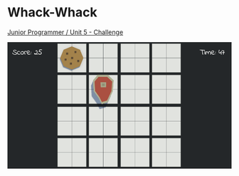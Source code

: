 # Whack-Whack

[Junior Programmer / Unit 5 - Challenge](https://learn.unity.com/tutorial/challenge-5-whack-a-food-with-wacky-ui)  

![](./ingame_screenshot.png)

